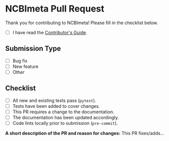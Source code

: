 # NCBImeta Pull Request

Thank you for contributing to NCBImeta! Please fill in the checklist below.

* [ ] I have read the [Contributor's Guide](https://github.com/ktmeaton/NCBImeta/.github/CONTRIBUTING.md).

## Submission Type

* [ ] Bug fix
* [ ] New feature
* [ ] Other

## Checklist

* [ ] All new and existing tests pass (```pytest```).
* [ ] Tests have been added to cover changes.
* [ ] This PR requires a change to the documentation.
* [ ] The documentation has been updated accordingly.
* [ ] Code lints locally prior to submission (```pre-commit```).

**A short description of the PR and reason for changes:**
  This PR fixes/adds...
